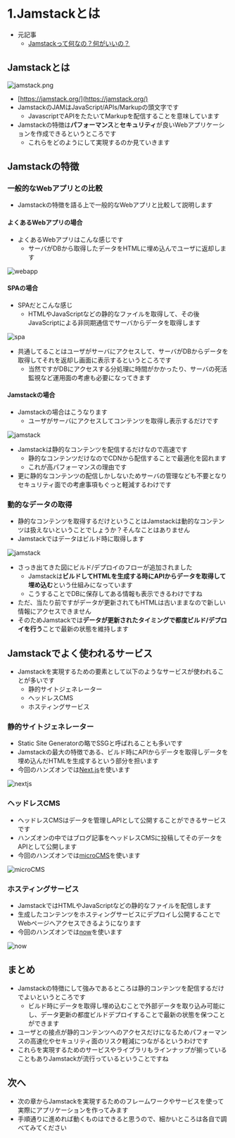 # 1.Jamstackとは

- 元記事
    - [Jamstackって何なの？何がいいの？](https://qiita.com/ozaki25/items/4075d03278d1fb51cc37)

## Jamstackとは

![jamstack.png](/images/1-1.png)

- [https://jamstack.org/](https://jamstack.org/)
- JamstackのJAMはJavaScript/APIs/Markupの頭文字です
    - JavascriptでAPIをたたいてMarkupを配信することを意味しています
- Jamstackの特徴は**パフォーマンス**と**セキュリティ**が良いWebアプリケーションを作成できるというところです
    - これらをどのようにして実現するのか見ていきます

## Jamstackの特徴

### 一般的なWebアプリとの比較

- Jamstackの特徴を語る上で一般的なWebアプリと比較して説明します

#### よくあるWebアプリの場合

- よくあるWebアプリはこんな感じです
    - サーバがDBから取得したデータをHTMLに埋め込んでユーザに返却します

![webapp](/images/1-2.png)

#### SPAの場合

- SPAだとこんな感じ
    - HTMLやJavaScriptなどの静的なファイルを取得して、その後JavaScriptによる非同期通信でサーバからデータを取得します

![spa](/images/1-3.png)

- 共通してることはユーザがサーバにアクセスして、サーバがDBからデータを取得してそれを返却し画面に表示するというところです
    - 当然ですがDBにアクセスする分処理に時間がかかったり、サーバの死活監視など運用面の考慮も必要になってきます

#### Jamstackの場合

- Jamstackの場合はこうなります
    - ユーザがサーバにアクセスしてコンテンツを取得し表示するだけです

![jamstack](/images/1-4.png)

- Jamstackは静的なコンテンツを配信するだけなので高速です
    - 静的なコンテンツだけなのでCDNから配信することで最適化を図れます
    - これが高パフォーマンスの理由です
- 更に静的なコンテンツの配信しかしないためサーバの管理なども不要となりセキュリティ面での考慮事項もぐっと軽減するわけです

### 動的なデータの取得

- 静的なコンテンツを取得するだけということはJamstackは動的なコンテンツは扱えないということでしょうか？そんなことはありません
- Jamstackではデータはビルド時に取得します    

![jamstack](/images/1-5.png)

- さっき出てきた図にビルド/デプロイのフローが追加されました
    - Jamstackは**ビルドしてHTMLを生成する時にAPIからデータを取得して埋め込む**という仕組みになっています
    - こうすることでDBに保存してある情報も表示できるわけですね
- ただ、当たり前ですがデータが更新されてもHTMLは古いままなので新しい情報にアクセスできません
- そのためJamstackでは**データが更新されたタイミングで都度ビルド/デプロイを行う**ことで最新の状態を維持します

## Jamstackでよく使われるサービス

- Jamstackを実現するための要素として以下のようなサービスが使われることが多いです
    - 静的サイトジェネレーター
    - ヘッドレスCMS
    - ホスティングサービス

### 静的サイトジェネレーター

- Static Site Generatorの略でSSGと呼ばれることも多いです
- Jamstackの最大の特徴である、ビルド時にAPIからデータを取得しデータを埋め込んだHTMLを生成するという部分を担います
- 今回のハンズオンでは[Next.js](https://nextjs.org/)を使います

![nextjs](/images/1-6.png)

### ヘッドレスCMS

- ヘッドレスCMSはデータを管理しAPIとして公開することができるサービスです
- ハンズオンの中ではブログ記事をヘッドレスCMSに投稿してそのデータをAPIとして公開します
- 今回のハンズオンでは[microCMS](https://microcms.io/)を使います

![microCMS](/images/1-7.png)

### ホスティングサービス

- JamstackではHTMLやJavaScriptなどの静的なファイルを配信します
- 生成したコンテンツをホスティングサービスにデプロイし公開することでWebページへアクセスできるようになります
- 今回のハンズオンでは[now](http://now.sh/)を使います

![now](/images/1-8.png)

## まとめ

- Jamstackの特徴にして強みであるところは静的コンテンツを配信するだけでよいというところです
    - ビルド時にデータを取得し埋め込むことで外部データを取り込み可能にし、データ更新の都度ビルドデプロイすることで最新の状態を保つことができます
- ユーザとの接点が静的コンテンツへのアクセスだけになるためパフォーマンスの高速化やセキュリティ面のリスク軽減につながるというわけです
- これらを実現するためのサービスやライブラリもラインナップが揃っていることもありJamstackが流行っているということですね

## 次へ

- 次の章からJamstackを実現するためのフレームワークやサービスを使って実際にアプリケーションを作ってみます
- 手順通りに進めれば動くものはできると思うので、細かいところは各自で調べてみてください

